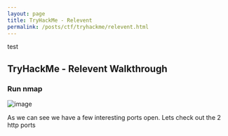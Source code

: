 ```yaml
---
layout: page
title: TryHackMe - Relevent
permalink: /posts/ctf/tryhackme/relevent.html
---
```


test
## TryHackMe - Relevent Walkthrough


### Run nmap

![image](https://user-images.githubusercontent.com/50459517/102490170-17ff0c80-4034-11eb-97e2-9c3e32d11984.png)

As we can see we have a few interesting ports open. Lets check out the 2 http ports
